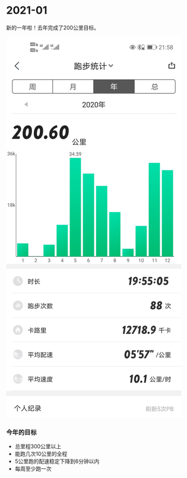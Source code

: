 # 2021-01

新的一年啦！去年完成了200公里目标。

![2020-stats](./pics/WechatIMG7.jpeg)

### 今年的目标

- 总里程300公里以上
- 能跑几次10公里的全程
- 5公里跑的配速稳定下降到6分钟以内
- 每周至少跑一次

